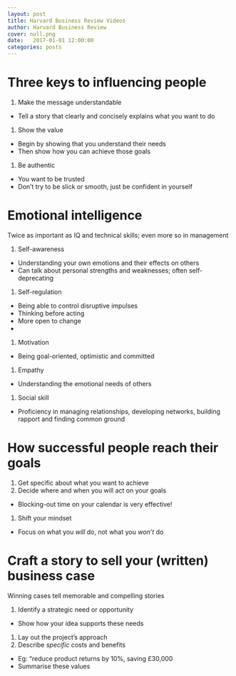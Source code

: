 ```yaml
---
layout: post
title: Harvard Business Review Videos
author: Harvard Business Review
cover: null.png
date:   2017-01-01 12:00:00
categories: posts
---
```


# Three keys to influencing people
1.  Make the message understandable
-   Tell a story that clearly and concisely explains what you want to do
1.  Show the value
-   Begin by showing that you understand their needs
-   Then show how you can achieve those goals
1.  Be authentic
-   You want to be trusted
-   Don’t try to be slick or smooth, just be confident in yourself

# Emotional intelligence
Twice as important as IQ and technical skills; even more so in
management

1.  Self-awareness
-   Understanding your own emotions and their effects on others
-   Can talk about personal strengths and weaknesses; often
    self-deprecating
1.  Self-regulation
-   Being able to control disruptive impulses
-   Thinking before acting
-   More open to change
-   
1.  Motivation
-   Being goal-oriented, optimistic and committed
1.  Empathy
-   Understanding the emotional needs of others
1.  Social skill
-   Proficiency in managing relationships, developing networks, building
    rapport and finding common ground

# How successful people reach their goals

1.  Get specific about what you want to achieve
1.  Decide where and when you will act on your goals
-   Blocking-out time on your calendar is very effective!
1.  Shift your mindset
-   Focus on what you *will* do, not what you *won’t* do

# Craft a story to sell your (written) business case
Winning cases tell memorable and compelling stories

1.  Identify a strategic need or opportunity
-   Show how your idea supports these needs
1.  Lay out the project’s approach
2.  Describe *specific* costs and benefits
-   Eg: “reduce product returns by 10%, saving £30,000
-   Summarise these values